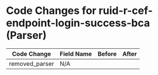 # Code Changes for ruid-r-cef-endpoint-login-success-bca (Parser)

| Code Change | Field Name | Before | After |
|-------------|------------|--------|-------|
| removed_parser | N/A |  |  |